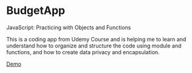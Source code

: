 # BudgetApp
JavaScript:  Practicing with Objects and Functions

This is a coding app from Udemy Course and is helping me to learn and understand how to organize and structure the code using module and functions, and how to create data privacy and encapsulation.

[Demo](https://adinamatei.github.io/BudgetApp/)
